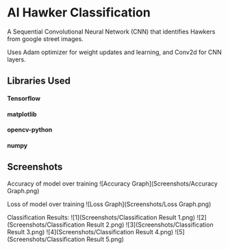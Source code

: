 
# AI Hawker Classification

A Sequential Convolutional Neural Network (CNN) that identifies Hawkers from google street images.

Uses Adam optimizer for weight updates and learning, and Conv2d for CNN layers.


## Libraries Used

#### Tensorflow
#### matplotlib
#### opencv-python
#### numpy


## Screenshots

Accuracy of model over training
![Accuracy Graph](Screenshots/Accuracy Graph.png)

Loss of model over training
![Loss Graph](Screenshots/Loss Graph.png)

Classification Results:
![1](Screenshots/Classification Result 1.png)
![2](Screenshots/Classification Result 2.png)
![3](Screenshots/Classification Result 3.png)
![4](Screenshots/Classification Result 4.png)
![5](Screenshots/Classification Result 5.png)